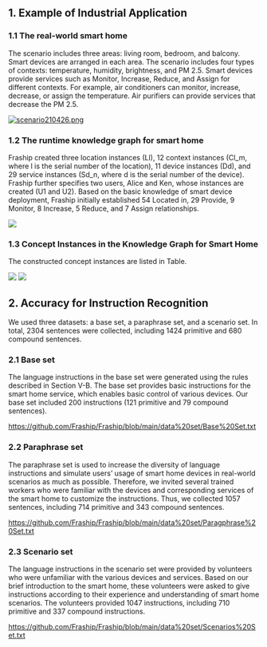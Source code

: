 ## 1. Example of Industrial Application


### 1.1 The real-world smart home

The scenario includes three areas: living room, bedroom, and balcony. Smart devices are arranged in each area. The scenario includes four types of contexts: temperature, humidity, brightness, and PM 2.5. Smart devices provide services such as Monitor, Increase, Reduce, and Assign for different contexts. For example, air conditioners can monitor, increase, decrease, or assign the temperature. Air purifiers can provide services that decrease the PM 2.5.

<a href="https://sm.ms/image/kxMZQfN213bhnEF" target="_blank"><img src="https://i.loli.net/2021/05/07/kxMZQfN213bhnEF.png" alt="scenario210426.png"></a>

### 1.2  The runtime knowledge graph for smart home

Fraship created three location instances (Ll), 12 context instances (Cl_m, where l is the serial number of the location), 11 device instances (Dd), and 29 service instances (Sd_n, where d is the serial number of the device). Fraship further specifies two users, Alice and Ken, whose instances are created (U1 and U2). Based on the basic knowledge of smart device deployment, Fraship initially established 54 Located in, 29 Provide, 9 Monitor, 8 Increase, 5 Reduce, and 7 Assign relationships.

<a href="https://sm.ms/image/GNECl3BqOV61inS" target="_blank"><img src="https://i.loli.net/2021/05/07/GNECl3BqOV61inS.png" ></a>


### 1.3  Concept Instances in the Knowledge Graph for Smart Home

The constructed concept instances are listed in Table.

<a href="https://sm.ms/image/ykOjlctn5QiGwsV" target="_blank"><img src="https://i.loli.net/2021/05/06/ykOjlctn5QiGwsV.png" ></a>
<a href="https://sm.ms/image/tefuCOTRxPK7oq3" target="_blank"><img src="https://i.loli.net/2021/05/06/tefuCOTRxPK7oq3.png" ></a>



## 2. Accuracy for Instruction Recognition

We used three datasets: a base set, a paraphrase set, and a scenario set. In total, 2304 sentences were collected, including 1424 primitive and 680 compound sentences.
### 2.1 Base set

The language instructions in the base set were generated using the rules described in Section V-B. The base set provides basic instructions for the smart home service, which enables basic control of various devices. Our base set included 200 instructions (121 primitive and 79 compound sentences).

https://github.com/Fraship/Fraship/blob/main/data%20set/Base%20Set.txt

### 2.2 Paraphrase set

The paraphrase set is used to increase the diversity of language instructions and simulate users’ usage of smart home devices in real-world scenarios as much as possible. Therefore, we invited several trained workers who were familiar with the devices and corresponding services of the smart home to customize the instructions. Thus, we collected 1057 sentences, including 714 primitive and 343 compound sentences.

https://github.com/Fraship/Fraship/blob/main/data%20set/Paragphrase%20Set.txt

### 2.3 Scenario set

The language instructions in the scenario set were provided by volunteers who were unfamiliar with the various devices and services. Based on our brief introduction to the smart home, these volunteers were asked to give instructions according to their experience and understanding of smart home scenarios. The volunteers provided 1047 instructions, including 710 primitive and 337 compound instructions.

https://github.com/Fraship/Fraship/blob/main/data%20set/Scenarios%20Set.txt
